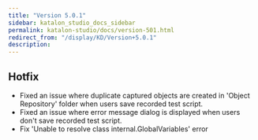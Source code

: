 ```yaml
---
title: "Version 5.0.1" 
sidebar: katalon_studio_docs_sidebar
permalink: katalon-studio/docs/version-501.html 
redirect_from: "/display/KD/Version+5.0.1" 
description: 
---
```

Hotfix
------

*   Fixed an issue where duplicate captured objects are created in 'Object Repository' folder when users save recorded test script.
*   Fixed an issue where error message dialog is displayed when users don't save recorded test script.
*   Fix 'Unable to resolve class internal.GlobalVariables' error